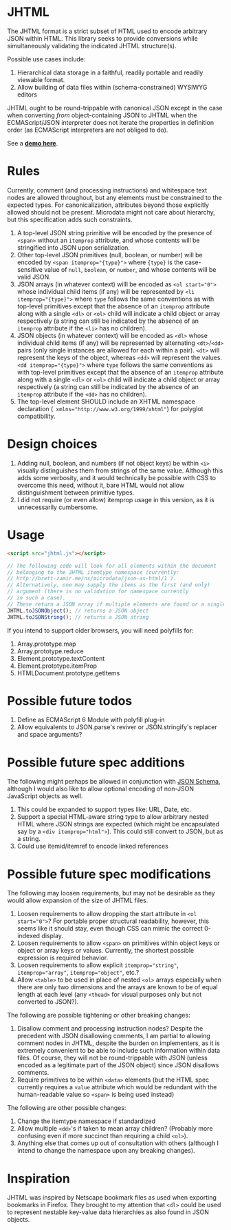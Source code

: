 # JHTML

The JHTML format is a strict subset of HTML used to encode arbitrary JSON within HTML. This library seeks to provide conversions while simultaneously validating the indicated JHTML structure(s).

Possible use cases include:

1. Hierarchical data storage in a faithful, readily portable and readily viewable format.
1. Allow building of data files within (schema-constrained) WYSIWYG editors

JHTML ought to be round-trippable with canonical JSON except in the case when converting *from* object-containing JSON to JHTML when the ECMAScript/JSON interpreter does not iterate the properties in definition order (as ECMAScript interpreters are not obliged to do).

See a **[demo here](http://brettz9.github.io/jhtml/)**.

# Rules

Currently, comment (and processing instructions) and whitespace text nodes are allowed throughout, but any elements must be constrained to the expected types. For canonicalization, attributes beyond those explicitly allowed should not be present. Microdata might not care about hierarchy, but this specification adds such constraints.

1. A top-level JSON string primitive will be encoded by the presence of `<span>` without an `itemprop` attribute, and whose contents will be stringified into JSON upon serialization.
1. Other top-level JSON primitives (null, boolean, or number) will be encoded by `<span itemprop="{type}">` where `{type}` is the case-sensitive value of `null`, `boolean`, or `number`, and whose contents will be valid JSON.
1. JSON arrays (in whatever context) willl be encoded as `<ol start="0">` whose individual child items (if any) will be represented by `<li itemprop="{type}">` where `type` follows the same conventions as with top-level primitives except that the absence of an `itemprop` attribute along with a single `<dl>` or `<ol>` child will indicate a child object or array respectively (a string can still be indicated by the absence of an `itemprop` attribute if the `<li>` has no children).
1. JSON objects (in whatever context) will be encoded as `<dl>` whose individual child items (if any) will be represented by alternating `<dt>`/`<dd>` pairs (only single instances are allowed for each within a pair). `<dt>` will represent the keys of the object, whereas `<dd>` will represent the values. `<dd itemprop="{type}">` where `type` follows the same conventions as with top-level primitives except that the absence of an `itemprop` attribute along with a single `<dl>` or `<ol>` child will indicate a child object or array respectively (a string can still be indicated by the absence of an `itemprop` attribute if the `<dd>` has no children).
1. The top-level element SHOULD include an XHTML namespace declaration (` xmlns="http://www.w3.org/1999/xhtml"`) for polyglot compatibility.

# Design choices

1. Adding null, boolean, and numbers (if not object keys) be within `<i>` visually distinguishes them from strings of the same value. Although this adds some verbosity, and it would technically be possible with CSS to overcome this need, without it, bare HTML would not allow distinguishment between primitive types.
1. I did not require (or even allow) itemprop usage in this version, as it is unnecessarily cumbersome.

# Usage

```html
<script src="jhtml.js"></script>
```

```javascript
// The following code will look for all elements within the document
// belonging to the JHTML itemtype namespace (currently:
// http://brett-zamir.me/ns/microdata/json-as-html/1 ).
// Alternatively, one may supply the items as the first (and only)
// argument (there is no validation for namespace currently
// in such a case).
// These return a JSON array if multiple elements are found or a single object otherwise
JHTML.toJSONObject(); // returns a JSON object
JHTML.toJSONString(); // returns a JSON string
```

If you intend to support older browsers, you will need polyfills for:

1. Array.prototype.map
1. Array.prototype.reduce
1. Element.prototype.textContent
1. Element.prototype.itemProp
1. HTMLDocument.prototype.getItems

# Possible future todos

1. Define as ECMAScript 6 Module with polyfill plug-in
1. Allow equivalents to JSON.parse's reviver or JSON.stringify's replacer and space arguments? 

# Possible future spec additions

The following might perhaps be allowed in conjunction with [JSON Schema](http://json-schema.org/), although I would also like to allow optional encoding of non-JSON JavaScript objects as well.

1. This could be expanded to support types like: URL, Date, etc.
1. Support a special HTML-aware string type to allow arbitrary nested HTML where JSON strings are expected (which might be encapsulated say by a `<div itemprop="html">`). This could still convert to JSON, but as a string.
1. Could use itemid/itemref to encode linked references

# Possible future spec modifications

The following may loosen requirements, but may not be desirable as they would allow expansion of the size of JHTML files.

1. Loosen requirements to allow dropping the start attribute in `<ol start="0">`? For portable proper structural readability, however, this seems like it should stay, even though CSS can mimic the correct 0-indexed display.
1. Loosen requirements to allow `<span>` on primitives within object keys or object or array keys or values. Currently, the shortest possible expression is required behavior.
1. Loosen requirements to allow explicit `itemprop="string"`, `itemprop="array"`, `itemprop="object"`, etc.?
1. Allow `<table>` to be used in place of nested `<ol>` arrays especially when there are only two dimensions and the arrays are known to be of equal length at each level (any `<thead>` for visual purposes only but not converted to JSON?).

The following are possible tightening or other breaking changes:

1. Disallow comment and processing instruction nodes? Despite the precedent with JSON disallowing comments, I am partial to allowing comment nodes in JHTML, despite the burden on implementers, as it is extremely convenient to be able to include such information within data files. Of course, they will not be round-trippable with JSON (unless encoded as a legitimate part of the JSON object) since JSON disallows comments.
1. Require primitives to be within `<data>` elements (but the HTML spec currently requires a `value` attribute which would be redundant with the human-readable value so `<span>` is being used instead)

The following are other possible changes:

1. Change the itemtype namespace if standardized
1. Allow multiple `<dd>`'s if taken to mean array children? (Probably more confusing even if more succinct than requiring a child `<ol>`).
1. Anything else that comes up out of consultation with others (although I intend to change the namespace upon any breaking changes).

# Inspiration

JHTML was inspired by Netscape bookmark files as used when exporting bookmarks in Firefox. They brought to my attention that `<dl>` could be used to represent nestable key-value data hierarchies as also found in JSON objects.
